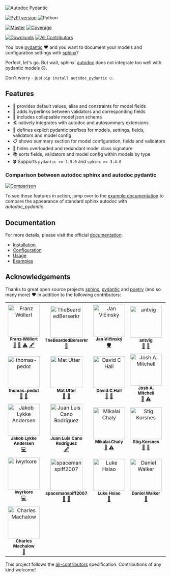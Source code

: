 ![Autodoc Pydantic](https://raw.githubusercontent.com/mansenfranzen/autodoc_pydantic/main/docs/source/material/logo_black.svg)

[![PyPI version](https://img.shields.io/pypi/v/autodoc_pydantic?style=for-the-badge)](https://pypi.org/project/autodoc-pydantic/)
![Python](https://img.shields.io/badge/python-3.6+-blue.svg?style=for-the-badge)

[![Master](https://img.shields.io/github/workflow/status/mansenfranzen/autodoc_pydantic/ci?style=for-the-badge)](https://github.com/mansenfranzen/autodoc_pydantic/actions/workflows/tests.yml)
[![Coverage](https://img.shields.io/codecov/c/gh/mansenfranzen/autodoc_pydantic?style=for-the-badge)](https://app.codecov.io/gh/mansenfranzen/autodoc_pydantic)

[![Downloads](https://img.shields.io/pypi/dm/autodoc_pydantic?color=fe7d37&style=for-the-badge)](https://pypistats.org/packages/autodoc-pydantic)<!-- ALL-CONTRIBUTORS-BADGE:START - Do not remove or modify this section -->
[![All Contributors](https://img.shields.io/badge/all_contributors-29-orange.svg?style=for-the-badge)](#contributors)
<!-- ALL-CONTRIBUTORS-BADGE:END -->


You love [pydantic](https://pydantic-docs.helpmanual.io/) ❤ and you want to
document your models and configuration settings with [sphinx](https://www.sphinx-doc.org/en/master/)?

Perfect, let's go. But wait, sphinx' [autodoc](https://www.sphinx-doc.org/en/master/usage/extensions/autodoc.html)
does not integrate too well with pydantic models 😕.

Don't worry - just `pip install autodoc_pydantic` ☺.

## Features

- 💬 provides default values, alias and constraints for model fields
- 🔗 adds hyperlinks between validators and corresponding fields
- 📃 includes collapsable model json schema
- 🏄 natively integrates with autodoc and autosummary extensions
- 📎 defines explicit pydantic prefixes for models, settings, fields, validators and model config
- 📋 shows summary section for model configuration, fields and validators
- 👀 hides overloaded and redundant model class signature
- 📚 sorts fields, validators and model config within models by type
- 🍀 Supports `pydantic >= 1.5.0` and `sphinx >= 3.4.0`

### Comparison between autodoc sphinx and autodoc pydantic

[![Comparison](https://raw.githubusercontent.com/mansenfranzen/autodoc_pydantic/main/docs/source/material/example_comparison_v1.0.0.gif)](https://autodoc-pydantic.readthedocs.io/en/latest/examples.html#default-configuration)

To see those features in action, jump over to the [example documentation](https://autodoc-pydantic.readthedocs.io/en/stable/users/examples.html#default-configuration) to compare
the appearance of standard sphinx autodoc with *autodoc_pydantic*.

## Documentation

For more details, please visit the official [documentation](https://autodoc-pydantic.readthedocs.io/en/stable/):

- [Installation](https://autodoc-pydantic.readthedocs.io/en/stable/users/installation.html)
- [Configuration](https://autodoc-pydantic.readthedocs.io/en/stable/users/configuration.html)
- [Usage](https://autodoc-pydantic.readthedocs.io/en/stable/users/usage.html)
- [Examples](https://autodoc-pydantic.readthedocs.io/en/stable/users/examples.html)

## Acknowledgements

Thanks to great open source projects [sphinx](https://www.sphinx-doc.org/en/master/),
[pydantic](https://pydantic-docs.helpmanual.io/) and
[poetry](https://python-poetry.org/) (and so many more) ❤ in addition to the following contributors:

<!-- ALL-CONTRIBUTORS-LIST:START - Do not remove or modify this section -->
<!-- prettier-ignore-start -->
<!-- markdownlint-disable -->
<table>
  <tbody>
    <tr>
      <td align="center"><a href="https://github.com/mansenfranzen"><img src="https://avatars.githubusercontent.com/u/18086180?v=4?s=100" width="100px;" alt="Franz Wöllert"/><br /><sub><b>Franz Wöllert</b></sub></a><br /><a href="#maintenance-mansenfranzen" title="Maintenance">🚧</a> <a href="https://github.com/mansenfranzen/autodoc_pydantic/commits?author=mansenfranzen" title="Documentation">📖</a> <a href="https://github.com/mansenfranzen/autodoc_pydantic/commits?author=mansenfranzen" title="Tests">⚠️</a> <a href="#content-mansenfranzen" title="Content">🖋</a></td>
      <td align="center"><a href="https://github.com/TheBeardedBerserkr"><img src="https://avatars.githubusercontent.com/u/32272268?v=4?s=100" width="100px;" alt="TheBeardedBerserkr"/><br /><sub><b>TheBeardedBerserkr</b></sub></a><br /><a href="#ideas-TheBeardedBerserkr" title="Ideas, Planning, & Feedback">🤔</a></td>
      <td align="center"><a href="https://github.com/vlcinsky"><img src="https://avatars.githubusercontent.com/u/635911?v=4?s=100" width="100px;" alt="Jan Vlčinský"/><br /><sub><b>Jan Vlčinský</b></sub></a><br /><a href="#security-vlcinsky" title="Security">🛡️</a></td>
      <td align="center"><a href="https://github.com/antvig"><img src="https://avatars.githubusercontent.com/u/25105210?v=4?s=100" width="100px;" alt="antvig"/><br /><sub><b>antvig</b></sub></a><br /><a href="https://github.com/mansenfranzen/autodoc_pydantic/issues?q=author%3Aantvig" title="Bug reports">🐛</a> <a href="#userTesting-antvig" title="User Testing">📓</a></td>
      <td align="center"><a href="https://roguh.com"><img src="https://avatars.githubusercontent.com/u/6373447?v=4?s=100" width="100px;" alt="Hugo O Rivera"/><br /><sub><b>Hugo O Rivera</b></sub></a><br /><a href="#ideas-roguh" title="Ideas, Planning, & Feedback">🤔</a></td>
      <td align="center"><a href="https://github.com/ybnd"><img src="https://avatars.githubusercontent.com/u/31547038?v=4?s=100" width="100px;" alt="yura bondarenko"/><br /><sub><b>yura bondarenko</b></sub></a><br /><a href="https://github.com/mansenfranzen/autodoc_pydantic/issues?q=author%3Aybnd" title="Bug reports">🐛</a> <a href="#userTesting-ybnd" title="User Testing">📓</a></td>
      <td align="center"><a href="http://tahoward.github.io"><img src="https://avatars.githubusercontent.com/u/547570?v=4?s=100" width="100px;" alt="Trevor Howard"/><br /><sub><b>Trevor Howard</b></sub></a><br /><a href="https://github.com/mansenfranzen/autodoc_pydantic/issues?q=author%3Atahoward" title="Bug reports">🐛</a> <a href="#userTesting-tahoward" title="User Testing">📓</a></td>
    </tr>
    <tr>
      <td align="center"><a href="https://github.com/thomas-pedot"><img src="https://avatars.githubusercontent.com/u/86731212?v=4?s=100" width="100px;" alt="thomas-pedot"/><br /><sub><b>thomas-pedot</b></sub></a><br /><a href="https://github.com/mansenfranzen/autodoc_pydantic/issues?q=author%3Athomas-pedot" title="Bug reports">🐛</a> <a href="#userTesting-thomas-pedot" title="User Testing">📓</a></td>
      <td align="center"><a href="https://github.com/matutter"><img src="https://avatars.githubusercontent.com/u/2701379?v=4?s=100" width="100px;" alt="Mat Utter"/><br /><sub><b>Mat Utter</b></sub></a><br /><a href="https://github.com/mansenfranzen/autodoc_pydantic/issues?q=author%3Amatutter" title="Bug reports">🐛</a> <a href="#userTesting-matutter" title="User Testing">📓</a></td>
      <td align="center"><a href="https://github.com/davidchall"><img src="https://avatars.githubusercontent.com/u/1804856?v=4?s=100" width="100px;" alt="David C Hall"/><br /><sub><b>David C Hall</b></sub></a><br /><a href="#ideas-davidchall" title="Ideas, Planning, & Feedback">🤔</a> <a href="#userTesting-davidchall" title="User Testing">📓</a></td>
      <td align="center"><a href="https://yoshanuikabundi.me"><img src="https://avatars.githubusercontent.com/u/28590748?v=4?s=100" width="100px;" alt="Josh A. Mitchell"/><br /><sub><b>Josh A. Mitchell</b></sub></a><br /><a href="#ideas-Yoshanuikabundi" title="Ideas, Planning, & Feedback">🤔</a> <a href="https://github.com/mansenfranzen/autodoc_pydantic/commits?author=Yoshanuikabundi" title="Tests">⚠️</a></td>
      <td align="center"><a href="https://github.com/goroderickgo"><img src="https://avatars.githubusercontent.com/u/17296713?v=4?s=100" width="100px;" alt="Roderick Go"/><br /><sub><b>Roderick Go</b></sub></a><br /><a href="https://github.com/mansenfranzen/autodoc_pydantic/commits?author=goroderickgo" title="Tests">⚠️</a></td>
      <td align="center"><a href="https://github.com/lilyminium"><img src="https://avatars.githubusercontent.com/u/31115101?v=4?s=100" width="100px;" alt="Lily Wang"/><br /><sub><b>Lily Wang</b></sub></a><br /><a href="https://github.com/mansenfranzen/autodoc_pydantic/commits?author=lilyminium" title="Documentation">📖</a> <a href="#content-lilyminium" title="Content">🖋</a></td>
      <td align="center"><a href="https://github.com/j-carson"><img src="https://avatars.githubusercontent.com/u/44308120?v=4?s=100" width="100px;" alt="j-carson"/><br /><sub><b>j-carson</b></sub></a><br /><a href="https://github.com/mansenfranzen/autodoc_pydantic/issues?q=author%3Aj-carson" title="Bug reports">🐛</a> <a href="https://github.com/mansenfranzen/autodoc_pydantic/commits?author=j-carson" title="Code">💻</a> <a href="https://github.com/mansenfranzen/autodoc_pydantic/commits?author=j-carson" title="Tests">⚠️</a></td>
    </tr>
    <tr>
      <td align="center"><a href="http://imada.sdu.dk/~jlandersen/"><img src="https://avatars.githubusercontent.com/u/6465735?v=4?s=100" width="100px;" alt="Jakob Lykke Andersen"/><br /><sub><b>Jakob Lykke Andersen</b></sub></a><br /><a href="https://github.com/mansenfranzen/autodoc_pydantic/commits?author=jakobandersen" title="Code">💻</a></td>
      <td align="center"><a href="https://github.com/astrojuanlu"><img src="https://avatars.githubusercontent.com/u/316517?v=4?s=100" width="100px;" alt="Juan Luis Cano Rodríguez"/><br /><sub><b>Juan Luis Cano Rodríguez</b></sub></a><br /><a href="#content-astrojuanlu" title="Content">🖋</a></td>
      <td align="center"><a href="https://github.com/nchaly"><img src="https://avatars.githubusercontent.com/u/2665273?v=4?s=100" width="100px;" alt="Mikalai Chaly"/><br /><sub><b>Mikalai Chaly</b></sub></a><br /><a href="https://github.com/mansenfranzen/autodoc_pydantic/issues?q=author%3Anchaly" title="Bug reports">🐛</a> <a href="https://github.com/mansenfranzen/autodoc_pydantic/commits?author=nchaly" title="Tests">⚠️</a></td>
      <td align="center"><a href="https://github.com/StigKorsnes"><img src="https://avatars.githubusercontent.com/u/10085536?v=4?s=100" width="100px;" alt="Stig Korsnes"/><br /><sub><b>Stig Korsnes</b></sub></a><br /><a href="https://github.com/mansenfranzen/autodoc_pydantic/issues?q=author%3AStigKorsnes" title="Bug reports">🐛</a> <a href="#ideas-StigKorsnes" title="Ideas, Planning, & Feedback">🤔</a></td>
      <td align="center"><a href="https://github.com/iliakur"><img src="https://avatars.githubusercontent.com/u/899591?v=4?s=100" width="100px;" alt="Ilia Kurenkov"/><br /><sub><b>Ilia Kurenkov</b></sub></a><br /><a href="https://github.com/mansenfranzen/autodoc_pydantic/issues?q=author%3Ailiakur" title="Bug reports">🐛</a></td>
      <td align="center"><a href="https://orcid.org/my-orcid?orcid=0000-0002-5470-1676"><img src="https://avatars.githubusercontent.com/u/3826210?v=4?s=100" width="100px;" alt="Grzegorz Bokota"/><br /><sub><b>Grzegorz Bokota</b></sub></a><br /><a href="https://github.com/mansenfranzen/autodoc_pydantic/issues?q=author%3ACzaki" title="Bug reports">🐛</a></td>
      <td align="center"><a href="https://github.com/jgunstone"><img src="https://avatars.githubusercontent.com/u/21370980?v=4?s=100" width="100px;" alt="jgunstone"/><br /><sub><b>jgunstone</b></sub></a><br /><a href="https://github.com/mansenfranzen/autodoc_pydantic/issues?q=author%3Ajgunstone" title="Bug reports">🐛</a></td>
    </tr>
    <tr>
      <td align="center"><a href="https://github.com/iwyrkore"><img src="https://avatars.githubusercontent.com/u/92745880?v=4?s=100" width="100px;" alt="iwyrkore"/><br /><sub><b>iwyrkore</b></sub></a><br /><a href="https://github.com/mansenfranzen/autodoc_pydantic/commits?author=iwyrkore" title="Code">💻</a></td>
      <td align="center"><a href="https://github.com/spacemanspiff2007"><img src="https://avatars.githubusercontent.com/u/10754716?v=4?s=100" width="100px;" alt="spacemanspiff2007"/><br /><sub><b>spacemanspiff2007</b></sub></a><br /><a href="https://github.com/mansenfranzen/autodoc_pydantic/issues?q=author%3Aspacemanspiff2007" title="Bug reports">🐛</a> <a href="#ideas-spacemanspiff2007" title="Ideas, Planning, & Feedback">🤔</a></td>
      <td align="center"><a href="https://luke.hsiao.dev"><img src="https://avatars.githubusercontent.com/u/7573542?v=4?s=100" width="100px;" alt="Luke Hsiao"/><br /><sub><b>Luke Hsiao</b></sub></a><br /><a href="https://github.com/mansenfranzen/autodoc_pydantic/issues?q=author%3Alukehsiao" title="Bug reports">🐛</a></td>
      <td align="center"><a href="https://github.com/nickeldan"><img src="https://avatars.githubusercontent.com/u/21210592?v=4?s=100" width="100px;" alt="Daniel Walker"/><br /><sub><b>Daniel Walker</b></sub></a><br /><a href="https://github.com/mansenfranzen/autodoc_pydantic/issues?q=author%3Anickeldan" title="Bug reports">🐛</a></td>
      <td align="center"><a href="https://t.me/pipeknight"><img src="https://avatars.githubusercontent.com/u/34810566?v=4?s=100" width="100px;" alt="Evgeniy Lupashin"/><br /><sub><b>Evgeniy Lupashin</b></sub></a><br /><a href="https://github.com/mansenfranzen/autodoc_pydantic/issues?q=author%3APipeKnight" title="Bug reports">🐛</a></td>
      <td align="center"><a href="http://janhendrikewers.uk/"><img src="https://avatars.githubusercontent.com/u/12383029?v=4?s=100" width="100px;" alt="Jan-Hendrik Ewers"/><br /><sub><b>Jan-Hendrik Ewers</b></sub></a><br /><a href="https://github.com/mansenfranzen/autodoc_pydantic/issues?q=author%3Aiwishiwasaneagle" title="Bug reports">🐛</a></td>
      <td align="center"><a href="https://jon-e.net"><img src="https://avatars.githubusercontent.com/u/12961499?v=4?s=100" width="100px;" alt="Jonny Saunders"/><br /><sub><b>Jonny Saunders</b></sub></a><br /><a href="https://github.com/mansenfranzen/autodoc_pydantic/issues?q=author%3Asneakers-the-rat" title="Bug reports">🐛</a></td>
    </tr>
    <tr>
      <td align="center"><a href="http://charlie.machalow.com"><img src="https://avatars.githubusercontent.com/u/5749838?v=4?s=100" width="100px;" alt="Charles Machalow"/><br /><sub><b>Charles Machalow</b></sub></a><br /><a href="#question-csm10495" title="Answering Questions">💬</a></td>
    </tr>
  </tbody>
</table>

<!-- markdownlint-restore -->
<!-- prettier-ignore-end -->

<!-- ALL-CONTRIBUTORS-LIST:END -->

This project follows the [all-contributors](https://github.com/all-contributors/all-contributors) specification. Contributions of any kind welcome!
